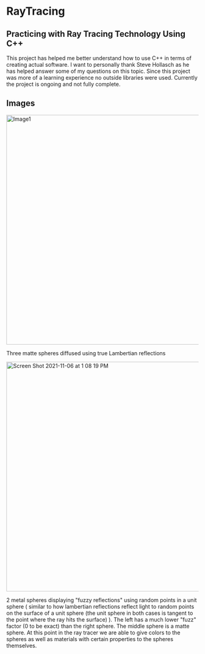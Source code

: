 # RayTracing

## Practicing with Ray Tracing Technology Using C++

This project has helped me better understand how to use C++ in terms of creating actual software. I want to personally thank Steve Hollasch as he has helped answer some of my questions on this topic. Since this project was more of a learning experience no outside libraries were used. Currently the project is ongoing and not fully complete.

## Images

<img width="600" alt="Image1" src="https://user-images.githubusercontent.com/78282234/139567760-b41cb32d-3455-42af-9f1b-15be6d9d0b67.png">

Three matte spheres diffused using true Lambertian reflections

<img width="600" alt="Screen Shot 2021-11-06 at 1 08 19 PM" src="https://user-images.githubusercontent.com/78282234/140619563-42c34d70-e11c-491c-930c-8b3406c3d512.png">

2 metal spheres displaying "fuzzy reflections" using random points in a unit sphere ( similar to how lambertian reflections reflect light to random points on the surface of a unit sphere (the unit sphere in both cases is tangent to the point where the ray hits the surface) ). The left has a much lower "fuzz" factor (0 to be exact) than the right sphere. The middle sphere is a matte sphere. At this point in the ray tracer we are able to give colors to the spheres as well as materials with certain properties to the spheres themselves.
